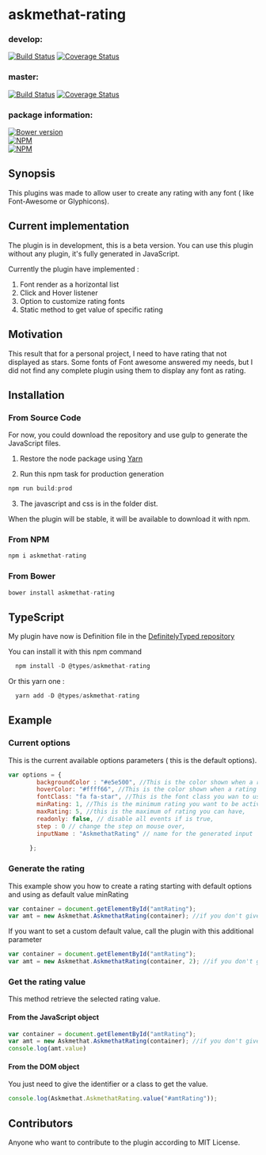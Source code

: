 # askmethat-rating


### develop:
[![Build Status](https://travis-ci.org/AlexTeixeira/Askmethat-Rating.svg?branch=develop)](https://travis-ci.org/AlexTeixeira/Askmethat-Rating)
[![Coverage Status](https://coveralls.io/repos/github/AlexTeixeira/Askmethat-Rating/badge.svg?branch=develop)](https://coveralls.io/github/AlexTeixeira/Askmethat-Rating?branch=develop)

### master:
[![Build Status](https://travis-ci.org/AlexTeixeira/Askmethat-Rating.svg?branch=master)](https://travis-ci.org/AlexTeixeira/Askmethat-Rating)
[![Coverage Status](https://coveralls.io/repos/github/AlexTeixeira/Askmethat-Rating/badge.svg?branch=master)](https://coveralls.io/github/AlexTeixeira/Askmethat-Rating?branch=master)

### package information:
[![Bower version](https://badge.fury.io/bo/askmethat-rating.svg)](https://github.com/AlexTeixeira/Askmethat-Rating)
<br/>
[![NPM](https://nodei.co/npm/askmethat-rating.png?compact=true)](https://nodei.co/npm/askmethat-rating/)
<br/>
[![NPM](https://nodei.co/npm-dl/askmethat-rating.png)](https://nodei.co/npm/askmethat-rating/)

## Synopsis

This plugins was made to allow user to create any rating with any font ( like Font-Awesome or Glyphicons).

## Current implementation

The plugin is in development, this is a beta version. You can use this plugin without any plugin, it's fully generated in JavaScript.

Currently the plugin have implemented : 

1. Font render as a horizontal list
2. Click and Hover listener
3. Option to customize rating fonts
4. Static method to get value of specific rating

## Motivation

This result that for a personal project, I need to have rating that not displayed as stars.
Some fonts of Font awesome answered my needs, but I did not find any complete plugin using them to display any font as rating.

## Installation

### From Source Code
For now, you could download the repository and use gulp to generate the JavaScript files.

1. Restore the node package using [Yarn](https://yarnpkg.com/)

2. Run this npm task for production generation

```javascript
npm run build:prod
```
3. The javascript and css is in the folder dist.

When the plugin will be stable, it will be available to download it with npm.

### From NPM

```javascript
npm i askmethat-rating
```

### From Bower

```javascript
bower install askmethat-rating
```

## TypeScript

My plugin have now is Definition file in the [DefinitelyTyped repository](https://github.com/DefinitelyTyped/DefinitelyTyped/tree/master/types/askmethat-rating)

You can install it with this npm command 

```javascript
  npm install -D @types/askmethat-rating
```

Or this yarn one : 

```javascript
  yarn add -D @types/askmethat-rating
```

## Example

### Current options

This is the current available options parameters ( this is the default options).

```javascript
var options = {
        backgroundColor : "#e5e500", //This is the color shown when a rating is not "active"
        hoverColor: "#ffff66", //This is the color shown when a rating is  "active"
        fontClass: "fa fa-star", //This is the font class you wan to use
        minRating: 1, //This is the minimum rating you want to be active
        maxRating: 5, //this is the maximum of rating you can have,
        readonly: false, // disable all events if is true,
        step : 0 // change the step on mouse over,
        inputName : "AskmethatRating" // name for the generated input
      
      };
```


### Generate the rating

This example show you how to create a rating starting with default options and using as default value minRating

```javascript
var container = document.getElementById("amtRating");
var amt = new Askmethat.AskmethatRating(container); //if you don't give options to the class, it will use the default ones
```

If you want to set a custom default value, call the plugin with this additional parameter

```javascript
var container = document.getElementById("amtRating");
var amt = new Askmethat.AskmethatRating(container, 2); //if you don't give options to the class, it will use the default ones
```

### Get the rating value

This method retrieve the selected rating value.

#### From the JavaScript object

```javascript
var container = document.getElementById("amtRating");
var amt = new Askmethat.AskmethatRating(container); //if you don't give options to the class, it will use the default ones
console.log(amt.value)
```

#### From the DOM object

You just need to give the identifier or a class to get the value.

```javascript
console.log(Askmethat.AskmethatRating.value("#amtRating")); 
```

## Contributors

Anyone who want to contribute to the plugin according to MIT License.
